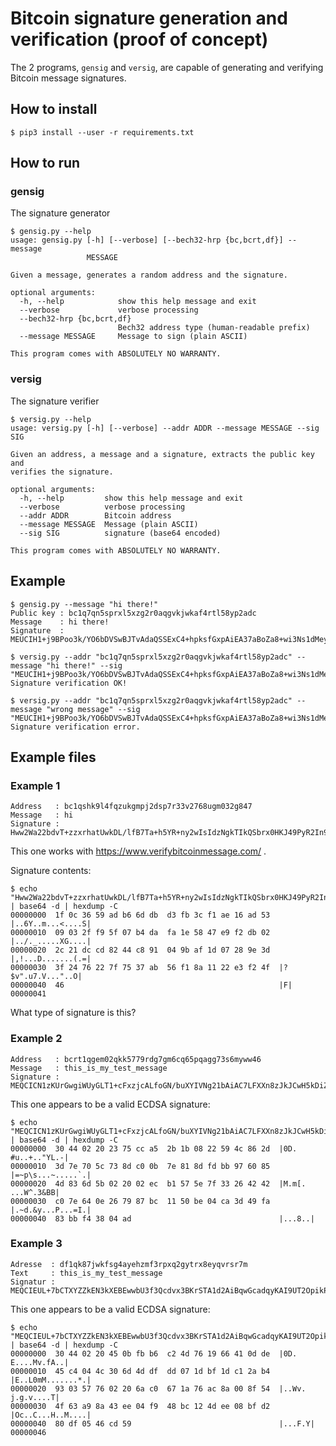 # Bitcoin signature generation and verification (proof of concept)

The 2 programs, `gensig` and `versig`, are capable of generating and verifying Bitcoin message signatures.

## How to install

```shell
$ pip3 install --user -r requirements.txt
```

## How to run

### gensig

The signature generator

```shell
$ gensig.py --help
usage: gensig.py [-h] [--verbose] [--bech32-hrp {bc,bcrt,df}] --message
                 MESSAGE

Given a message, generates a random address and the signature.

optional arguments:
  -h, --help            show this help message and exit
  --verbose             verbose processing
  --bech32-hrp {bc,bcrt,df}
                        Bech32 address type (human-readable prefix)
  --message MESSAGE     Message to sign (plain ASCII)

This program comes with ABSOLUTELY NO WARRANTY.
```

### versig

The signature verifier

```shell
$ versig.py --help
usage: versig.py [-h] [--verbose] --addr ADDR --message MESSAGE --sig SIG

Given an address, a message and a signature, extracts the public key and
verifies the signature.

optional arguments:
  -h, --help         show this help message and exit
  --verbose          verbose processing
  --addr ADDR        Bitcoin address
  --message MESSAGE  Message (plain ASCII)
  --sig SIG          signature (base64 encoded)

This program comes with ABSOLUTELY NO WARRANTY.
```

## Example

```shell
$ gensig.py --message "hi there!"
Public key : bc1q7qn5sprxl5xzg2r0aqgvkjwkaf4rtl58yp2adc
Message    : hi there!
Signature  : MEUCIH1+j9BPoo3k/YO6bDVSwBJTvAdaQSSExC4+hpksfGxpAiEA37aBoZa8+wi3Ns1dMeyqhi/IgT0Wx7wiIjBX+lvrkos=
```

```shell
$ versig.py --addr "bc1q7qn5sprxl5xzg2r0aqgvkjwkaf4rtl58yp2adc" --message "hi there!" --sig "MEUCIH1+j9BPoo3k/YO6bDVSwBJTvAdaQSSExC4+hpksfGxpAiEA37aBoZa8+wi3Ns1dMeyqhi/IgT0Wx7wiIjBX+lvrkos="
Signature verification OK!
```

```shell
$ versig.py --addr "bc1q7qn5sprxl5xzg2r0aqgvkjwkaf4rtl58yp2adc" --message "wrong message" --sig "MEUCIH1+j9BPoo3k/YO6bDVSwBJTvAdaQSSExC4+hpksfGxpAiEA37aBoZa8+wi3Ns1dMeyqhi/IgT0Wx7wiIjBX+lvrkos="
Signature verification error.
```

## Example files

### Example 1

```
Address   : bc1qshk9l4fqzukgmpj2dsp7r33v2768ugm032g847
Message   : hi
Signature : Hww2Wa22bdvT+zzxrhatUwkDL/lfB7Ta+h5YR+ny2wIsIdzNgkTIkQSbrx0HKJ49PyR2In91N6tW8YoRIuPyT0Y=
```

This one works with https://www.verifybitcoinmessage.com/ .

Signature contents:

```shell
$ echo "Hww2Wa22bdvT+zzxrhatUwkDL/lfB7Ta+h5YR+ny2wIsIdzNgkTIkQSbrx0HKJ49PyR2In91N6tW8YoRIuPyT0Y=" | base64 -d | hexdump -C 
00000000  1f 0c 36 59 ad b6 6d db  d3 fb 3c f1 ae 16 ad 53  |..6Y..m...<....S|
00000010  09 03 2f f9 5f 07 b4 da  fa 1e 58 47 e9 f2 db 02  |../._.....XG....|
00000020  2c 21 dc cd 82 44 c8 91  04 9b af 1d 07 28 9e 3d  |,!...D.......(.=|
00000030  3f 24 76 22 7f 75 37 ab  56 f1 8a 11 22 e3 f2 4f  |?$v".u7.V..."..O|
00000040  46                                                |F|
00000041
```

What type of signature is this?

### Example 2

```
Address   : bcrt1qgem02qkk5779rdg7gm6cq65pqagg73s6myww46
Message   : this_is_my_test_message
Signature : MEQCICN1zKUrGwgiWUyGLT1+cFxzjcALfoGN/buXYIVNg21bAiAC7LFXXn8zJkJCwH5kDiZ5h7wRUL4Eyj1J+oO79DgErQ==
```

This one appears to be a valid ECDSA signature:

```shell
$ echo "MEQCICN1zKUrGwgiWUyGLT1+cFxzjcALfoGN/buXYIVNg21bAiAC7LFXXn8zJkJCwH5kDiZ5h7wRUL4Eyj1J+oO79DgErQ==" | base64 -d | hexdump -C 
00000000  30 44 02 20 23 75 cc a5  2b 1b 08 22 59 4c 86 2d  |0D. #u..+.."YL.-|
00000010  3d 7e 70 5c 73 8d c0 0b  7e 81 8d fd bb 97 60 85  |=~p\s...~.....`.|
00000020  4d 83 6d 5b 02 20 02 ec  b1 57 5e 7f 33 26 42 42  |M.m[. ...W^.3&BB|
00000030  c0 7e 64 0e 26 79 87 bc  11 50 be 04 ca 3d 49 fa  |.~d.&y...P...=I.|
00000040  83 bb f4 38 04 ad                                 |...8..|
```

### Example 3

```
Adresse  : df1qk87jwkfsg4ayehzmf3rpxq2gytrx8eyqvrsr7m
Text     : this_is_my_test_message
Signatur : MEQCIEUL+7bCTXYZZkEN3kXEBEwwbU3f3Qcdvx3BKrSTA1d2AiBqwGcadqyKAI9UT2OpikPuBPlIvBJN7gi/0oDfBUbNWQ==
```

This one appears to be a valid ECDSA signature:

```shell
$ echo "MEQCIEUL+7bCTXYZZkEN3kXEBEwwbU3f3Qcdvx3BKrSTA1d2AiBqwGcadqyKAI9UT2OpikPuBPlIvBJN7gi/0oDfBUbNWQ==" | base64 -d | hexdump -C 
00000000  30 44 02 20 45 0b fb b6  c2 4d 76 19 66 41 0d de  |0D. E....Mv.fA..|
00000010  45 c4 04 4c 30 6d 4d df  dd 07 1d bf 1d c1 2a b4  |E..L0mM.......*.|
00000020  93 03 57 76 02 20 6a c0  67 1a 76 ac 8a 00 8f 54  |..Wv. j.g.v....T|
00000030  4f 63 a9 8a 43 ee 04 f9  48 bc 12 4d ee 08 bf d2  |Oc..C...H..M....|
00000040  80 df 05 46 cd 59                                 |...F.Y|
00000046
```

